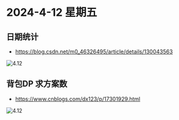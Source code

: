 # 2024-4-12 星期五

## 日期统计

- https://blog.csdn.net/m0_46326495/article/details/130043563

![4.12](https://img2.imgtp.com/2024/04/12/heRmO6QO.png)

## 背包DP 求方案数

- https://www.cnblogs.com/dx123/p/17301929.html

![4.12](https://img2.imgtp.com/2024/04/12/Bl19Zw0Z.png)